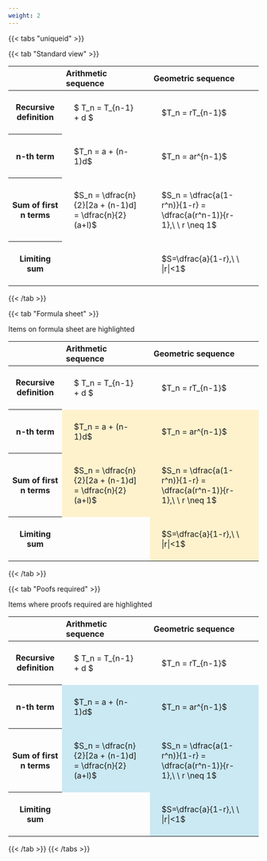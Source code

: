 ```yaml
---
weight: 2
---
```


{{< tabs "uniqueid" >}}

{{< tab "Standard view" >}}

<style type="text/css">
#T_19548 th.col_heading {
  text-align: left;
  font-size: 1em;
}
#T_19548 td {
  text-align: left;
  font-size: 1em;
  padding: 1.5em;
}
</style>
<table id="T_19548">
  <thead>
    <tr>
      <th class="blank level0" >&nbsp;</th>
      <th id="T_19548_level0_col0" class="col_heading level0 col0" >Arithmetic sequence</th>
      <th id="T_19548_level0_col1" class="col_heading level0 col1" >Geometric sequence</th>
    </tr>
  </thead>
  <tbody>
    <tr>
      <th id="T_19548_level0_row0" class="row_heading level0 row0" >Recursive definition</th>
      <td id="T_19548_row0_col0" class="data row0 col0" >$ T_n = T_{n-1} + d $</td>
      <td id="T_19548_row0_col1" class="data row0 col1" >$T_n = rT_{n-1}$</td>
    </tr>
    <tr>
      <th id="T_19548_level0_row1" class="row_heading level0 row1" >n-th term</th>
      <td id="T_19548_row1_col0" class="data row1 col0" >$T_n = a + (n-1)d$</td>
      <td id="T_19548_row1_col1" class="data row1 col1" >$T_n = ar^{n-1}$</td>
    </tr>
    <tr>
      <th id="T_19548_level0_row2" class="row_heading level0 row2" >Sum of first n terms</th>
      <td id="T_19548_row2_col0" class="data row2 col0" >$S_n = \dfrac{n}{2}[2a + (n-1)d] = \dfrac{n}{2}(a+l)$</td>
      <td id="T_19548_row2_col1" class="data row2 col1" >$S_n = \dfrac{a(1-r^n)}{1-r} = \dfrac{a(r^n-1)}{r-1},\ \  r \neq 1$</td>
    </tr>
    <tr>
      <th id="T_19548_level0_row3" class="row_heading level0 row3" >Limiting sum</th>
      <td id="T_19548_row3_col0" class="data row3 col0" ></td>
      <td id="T_19548_row3_col1" class="data row3 col1" >$S=\dfrac{a}{1-r},\ \ |r|<1$</td>
    </tr>
  </tbody>
</table>
{{< /tab >}}

{{< tab "Formula sheet" >}}

Items on formula sheet are highlighted 
<br>
<style type="text/css">
#T_90617 th.col_heading {
  text-align: left;
  font-size: 1em;
}
#T_90617 td {
  text-align: left;
  font-size: 1em;
  padding: 1.5em;
}
#T_90617_row1_col0, #T_90617_row1_col1, #T_90617_row2_col0, #T_90617_row2_col1, #T_90617_row3_col1 {
  background-color: rgba(255,194,10, 0.2);
}
</style>
<table id="T_90617">
  <thead>
    <tr>
      <th class="blank level0" >&nbsp;</th>
      <th id="T_90617_level0_col0" class="col_heading level0 col0" >Arithmetic sequence</th>
      <th id="T_90617_level0_col1" class="col_heading level0 col1" >Geometric sequence</th>
    </tr>
  </thead>
  <tbody>
    <tr>
      <th id="T_90617_level0_row0" class="row_heading level0 row0" >Recursive definition</th>
      <td id="T_90617_row0_col0" class="data row0 col0" >$ T_n = T_{n-1} + d $</td>
      <td id="T_90617_row0_col1" class="data row0 col1" >$T_n = rT_{n-1}$</td>
    </tr>
    <tr>
      <th id="T_90617_level0_row1" class="row_heading level0 row1" >n-th term</th>
      <td id="T_90617_row1_col0" class="data row1 col0" >$T_n = a + (n-1)d$</td>
      <td id="T_90617_row1_col1" class="data row1 col1" >$T_n = ar^{n-1}$</td>
    </tr>
    <tr>
      <th id="T_90617_level0_row2" class="row_heading level0 row2" >Sum of first n terms</th>
      <td id="T_90617_row2_col0" class="data row2 col0" >$S_n = \dfrac{n}{2}[2a + (n-1)d] = \dfrac{n}{2}(a+l)$</td>
      <td id="T_90617_row2_col1" class="data row2 col1" >$S_n = \dfrac{a(1-r^n)}{1-r} = \dfrac{a(r^n-1)}{r-1},\ \  r \neq 1$</td>
    </tr>
    <tr>
      <th id="T_90617_level0_row3" class="row_heading level0 row3" >Limiting sum</th>
      <td id="T_90617_row3_col0" class="data row3 col0" ></td>
      <td id="T_90617_row3_col1" class="data row3 col1" >$S=\dfrac{a}{1-r},\ \ |r|<1$</td>
    </tr>
  </tbody>
</table>
{{< /tab >}}

{{< tab "Poofs required" >}}

Items where proofs required are highlighted 
<br>
<style type="text/css">
#T_ca06a th.col_heading {
  text-align: left;
  font-size: 1em;
}
#T_ca06a td {
  text-align: left;
  font-size: 1em;
  padding: 1.5em;
}
#T_ca06a_row1_col0, #T_ca06a_row1_col1, #T_ca06a_row2_col0, #T_ca06a_row2_col1, #T_ca06a_row3_col1 {
  background-color: rgba(0,150,200, 0.2);
}
</style>
<table id="T_ca06a">
  <thead>
    <tr>
      <th class="blank level0" >&nbsp;</th>
      <th id="T_ca06a_level0_col0" class="col_heading level0 col0" >Arithmetic sequence</th>
      <th id="T_ca06a_level0_col1" class="col_heading level0 col1" >Geometric sequence</th>
    </tr>
  </thead>
  <tbody>
    <tr>
      <th id="T_ca06a_level0_row0" class="row_heading level0 row0" >Recursive definition</th>
      <td id="T_ca06a_row0_col0" class="data row0 col0" >$ T_n = T_{n-1} + d $</td>
      <td id="T_ca06a_row0_col1" class="data row0 col1" >$T_n = rT_{n-1}$</td>
    </tr>
    <tr>
      <th id="T_ca06a_level0_row1" class="row_heading level0 row1" >n-th term</th>
      <td id="T_ca06a_row1_col0" class="data row1 col0" >$T_n = a + (n-1)d$</td>
      <td id="T_ca06a_row1_col1" class="data row1 col1" >$T_n = ar^{n-1}$</td>
    </tr>
    <tr>
      <th id="T_ca06a_level0_row2" class="row_heading level0 row2" >Sum of first n terms</th>
      <td id="T_ca06a_row2_col0" class="data row2 col0" >$S_n = \dfrac{n}{2}[2a + (n-1)d] = \dfrac{n}{2}(a+l)$</td>
      <td id="T_ca06a_row2_col1" class="data row2 col1" >$S_n = \dfrac{a(1-r^n)}{1-r} = \dfrac{a(r^n-1)}{r-1},\ \  r \neq 1$</td>
    </tr>
    <tr>
      <th id="T_ca06a_level0_row3" class="row_heading level0 row3" >Limiting sum</th>
      <td id="T_ca06a_row3_col0" class="data row3 col0" ></td>
      <td id="T_ca06a_row3_col1" class="data row3 col1" >$S=\dfrac{a}{1-r},\ \ |r|<1$</td>
    </tr>
  </tbody>
</table>
{{< /tab >}}
{{< /tabs >}}